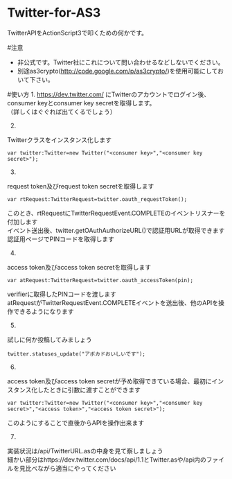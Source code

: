 Twitter-for-AS3
===============

TwitterAPIをActionScript3で叩くための何かです。

#注意
* 非公式です。Twitter社にこれについて問い合わせるなどしないでください。
* 別途as3crypto(http://code.google.com/p/as3crypto/)を使用可能にしておいて下さい。

#使い方
1.
https://dev.twitter.com/ にTwitterのアカウントでログイン後、consumer keyとconsumer key secretを取得します。  
（詳しくはぐぐれば出てくるでしょう）

2.
Twitterクラスをインスタンス化します

    var twitter:Twitter=new Twitter("<consumer key>","<consumer key secret>");

3.
request token及びrequest token secretを取得します

    var rtRequest:TwitterRequest=twitter.oauth_requestToken();

このとき、rtRequestにTwitterRequestEvent.COMPLETEのイベントリスナーを付加します  
イベント送出後、twitter.getOAuthAuthorizeURL()で認証用URLが取得できます  
認証用ページでPINコードを取得します

4.
access token及びaccess token secretを取得します

    var atRequest:TwitterRequest=twitter.oauth_accessToken(pin);

verifierに取得したPINコードを渡します  
atRequestがTwitterRequestEvent.COMPLETEイベントを送出後、他のAPIを操作できるようになります

5.
試しに何か投稿してみましょう
  
    twitter.statuses_update("アボカドおいしいです");

6.
access token及びaccess token secretが予め取得できている場合、最初にインスタンス化したときに引数に渡すことができます
  
    var twitter:Twitter=new Twitter("<consumer key>","<consumer key secret>","<access token>","<access token secret>");

このようにすることで直後からAPIを操作出来ます

7.
実装状況は/api/TwitterURL.asの中身を見て察しましょう  
細かい部分はhttps://dev.twitter.com/docs/api/1.1とTwitter.asや/api内のファイルを見比べながら適当にやってください

